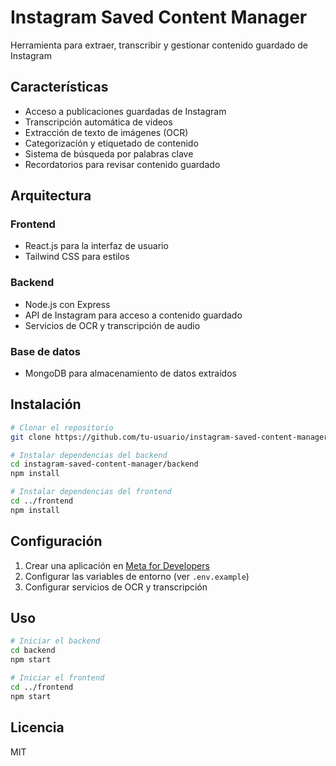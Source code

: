 # Instagram Saved Content Manager

Herramienta para extraer, transcribir y gestionar contenido guardado de Instagram

## Características

- Acceso a publicaciones guardadas de Instagram
- Transcripción automática de videos
- Extracción de texto de imágenes (OCR)
- Categorización y etiquetado de contenido
- Sistema de búsqueda por palabras clave
- Recordatorios para revisar contenido guardado

## Arquitectura

### Frontend
- React.js para la interfaz de usuario
- Tailwind CSS para estilos

### Backend
- Node.js con Express
- API de Instagram para acceso a contenido guardado
- Servicios de OCR y transcripción de audio

### Base de datos
- MongoDB para almacenamiento de datos extraídos

## Instalación

```bash
# Clonar el repositorio
git clone https://github.com/tu-usuario/instagram-saved-content-manager.git

# Instalar dependencias del backend
cd instagram-saved-content-manager/backend
npm install

# Instalar dependencias del frontend
cd ../frontend
npm install
```

## Configuración

1. Crear una aplicación en [Meta for Developers](https://developers.facebook.com/)
2. Configurar las variables de entorno (ver `.env.example`)
3. Configurar servicios de OCR y transcripción

## Uso

```bash
# Iniciar el backend
cd backend
npm start

# Iniciar el frontend
cd ../frontend
npm start
```

## Licencia

MIT
